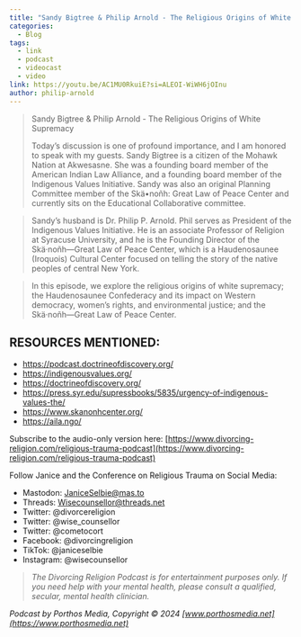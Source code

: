 ```yaml
---
title: "Sandy Bigtree & Philip Arnold - The Religious Origins of White Supremacy"
categories:
  - Blog
tags:
  - link
  - podcast
  - videocast
  - video
link: https://youtu.be/AC1MU0RkuiE?si=ALEOI-WiWH6jOInu
author: philip-arnold
---
```

> Sandy Bigtree & Philip Arnold - The Religious Origins of White Supremacy
> 
> Today’s discussion is one of profound importance, and I am honored to speak with my guests. Sandy Bigtree is a citizen of the Mohawk Nation at Akwesasne. She was a founding board member of the American Indian Law Alliance, and a founding board member of the Indigenous Values Initiative. Sandy was also an original Planning Committee member of the Skä•noñh: Great Law of Peace Center and currently sits on the Educational Collaborative committee.

> Sandy’s husband is Dr. Philip P. Arnold. Phil serves as President of the Indigenous Values Initiative. He is an associate Professor of Religion at Syracuse University, and he is the Founding Director of the Skä·noñh—Great Law of Peace Center, which is a Haudenosaunee (Iroquois) Cultural Center focused on telling the story of the native peoples of central New York.

> In this episode, we explore the religious origins of white supremacy; the Haudenosaunee Confederacy and its impact on Western democracy, women’s rights, and environmental justice; and the Skä·noñh—Great Law of Peace Center. 

## RESOURCES MENTIONED:
- <https://podcast.doctrineofdiscovery.org/>
- <https://indigenousvalues.org/>
- <https://doctrineofdiscovery.org/>
- <https://press.syr.edu/supressbooks/5835/urgency-of-indigenous-values-the/>
- <https://www.skanonhcenter.org/>
- <https://aila.ngo/>

Subscribe to the audio-only version here: [https://www.divorcing-religion.com/religious-trauma-podcast](https://www.divorcing-religion.com/religious-trauma-podcast)

Follow Janice and the Conference on Religious Trauma on Social Media: 
- Mastodon: JaniceSelbie@mas.to
- Threads: Wisecounsellor@threads.net
- Twitter:  @divorcereligion  
- Twitter:  @wise_counsellor  
- Twitter:  @cometocort  
- Facebook:  @divorcingreligion  
- TikTok:  @janiceselbie  
- Instagram:  @wisecounsellor  

> *The Divorcing Religion Podcast is for entertainment purposes only. If you need help with your mental health, please consult a qualified, secular, mental health clinician.*

*Podcast by Porthos Media, Copyright &#169; 2024
[www.porthosmedia.net](https://www.porthosmedia.net)*